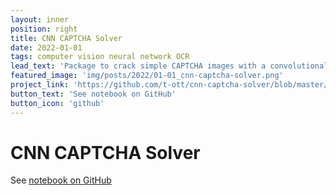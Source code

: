 ```yaml
---
layout: inner
position: right
title: CNN CAPTCHA Solver
date: 2022-01-01
tags: computer vision neural network OCR
lead_text: 'Package to crack simple CAPTCHA images with a convolutional neural network (CNN).'
featured_image: 'img/posts/2022/01-01_cnn-captcha-solver.png'
project_link: 'https://github.com/t-ott/cnn-captcha-solver/blob/master/demonstration.ipynb'
button_text: 'See notebook on GitHub'
button_icon: 'github'
---
```

# CNN CAPTCHA Solver
See [notebook on GitHub](https://github.com/t-ott/cnn-captcha-solver/blob/master/demonstration.ipynb)
